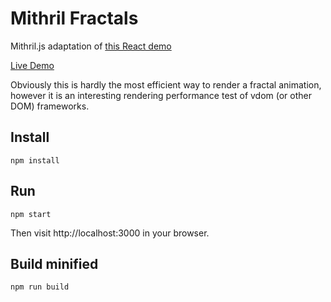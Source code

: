 # Mithril Fractals

Mithril.js adaptation of [this React demo](https://github.com/Swizec/react-fractals)

[Live Demo](http://www.spacejack.ca/mithril-fractals/)

Obviously this is hardly the most efficient way to render a fractal animation, however it is an interesting rendering performance test of vdom (or other DOM) frameworks.

## Install

	npm install

## Run

	npm start

Then visit http://localhost:3000 in your browser.

## Build minified

	npm run build

